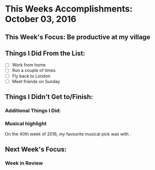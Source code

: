 # This Weeks Accomplishments: October 03, 2016

## This Week's Focus: Be productive at my village

## Things I Did From the List:
- [ ] Work from home
- [ ] Run a couple of times
- [ ] Fly back to London
- [ ] Meet friends on Sunday

## Things I Didn't Get to/Finish:

### Additional Things I Did:

### Musical highlight
On the 40th week of 2016, my favourite musical pick was []() with []().

## Next Week's Focus:

### Week in Review
